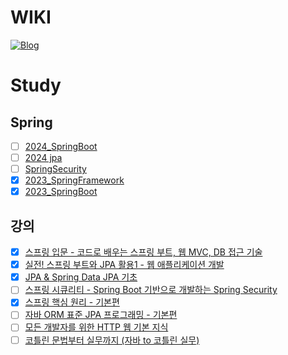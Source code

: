# WIKI
[![Blog](https://img.shields.io/badge/Blog-https://gimeast.tistory.com/-green.svg)](https://gimeast.tistory.com/)

# Study

## Spring
* [ ] [2024_SpringBoot](https://github.com/gimeast/2024_springboot)
* [ ] [2024 jpa](https://github.com/gimeast/2024_jpa)
* [ ] [SpringSecurity](https://github.com/gimeast/springsecurity_in_action)
* [x] [2023_SpringFramework](https://github.com/gimeast/2023_springFW)
* [x] [2023_SpringBoot](https://github.com/gimeast/2023_springboot)

## 강의
* [x] [스프링 입문 - 코드로 배우는 스프링 부트, 웹 MVC, DB 접근 기술](https://www.inflearn.com/course/%EC%8A%A4%ED%94%84%EB%A7%81-%EC%9E%85%EB%AC%B8-%EC%8A%A4%ED%94%84%EB%A7%81%EB%B6%80%ED%8A%B8)
* [x] [실전! 스프링 부트와 JPA 활용1 - 웹 애플리케이션 개발](https://www.inflearn.com/course/%EC%8A%A4%ED%94%84%EB%A7%81%EB%B6%80%ED%8A%B8-JPA-%ED%99%9C%EC%9A%A9-1)
* [x] [JPA & Spring Data JPA 기초](https://www.inflearn.com/course/jpa-spring-data-%EA%B8%B0%EC%B4%88)
* [ ] [스프링 시큐리티 - Spring Boot 기반으로 개발하는 Spring Security](https://www.inflearn.com/course/%EC%BD%94%EC%96%B4-%EC%8A%A4%ED%94%84%EB%A7%81-%EC%8B%9C%ED%81%90%EB%A6%AC%ED%8B%B0)
* [x] [스프링 핵심 원리 - 기본편](https://www.inflearn.com/course/%EC%8A%A4%ED%94%84%EB%A7%81-%ED%95%B5%EC%8B%AC-%EC%9B%90%EB%A6%AC-%EA%B8%B0%EB%B3%B8%ED%8E%B8/dashboard)
* [ ] [자바 ORM 표준 JPA 프로그래밍 - 기본편](https://www.inflearn.com/course/ORM-JPA-Basic/dashboard)
* [ ] [모든 개발자를 위한 HTTP 웹 기본 지식](https://www.inflearn.com/course/http-%EC%9B%B9-%EB%84%A4%ED%8A%B8%EC%9B%8C%ED%81%AC/dashboard)
* [ ] [코틀린 문법부터 실무까지 (자바 to 코틀린 실무)](https://www.inflearn.com/course/%EC%BD%94%ED%8B%80%EB%A6%B0-%EB%AC%B8%EB%B2%95-%EC%8B%A4%EB%AC%B4-%EC%9E%90%EB%B0%94to%EC%BD%94%ED%8B%80%EB%A6%B0)
